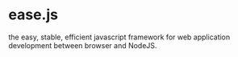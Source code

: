 # ease.js 
the easy, stable, efficient javascript framework for web application development between browser and NodeJS.
